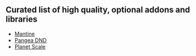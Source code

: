 ## Curated list of high quality, optional addons and libraries

- [Mantine](https://mantine.dev/)
- [Pangea DND](https://github.com/hello-pangea/dnd)
- [Planet Scale](https://planetscale.com/)
